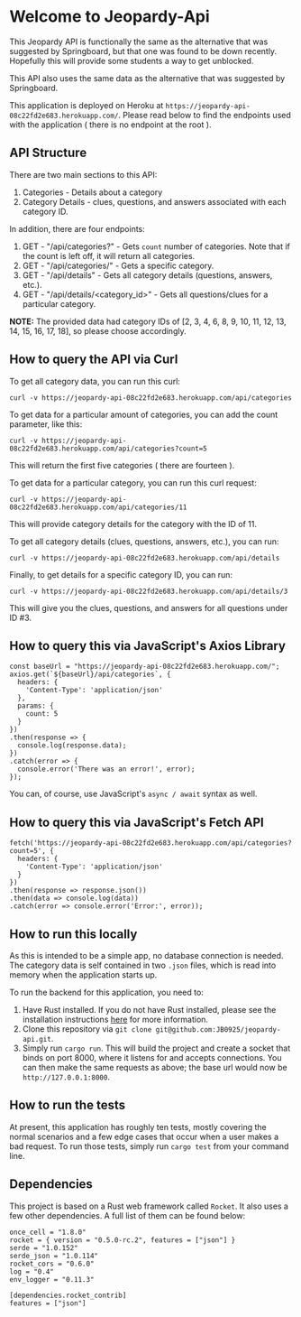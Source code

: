 # Welcome to Jeopardy-Api
This Jeopardy API is functionally the same as the alternative that was suggested by Springboard, 
but that one was found to be down recently. Hopefully this will provide some students a way to get
unblocked.

This API also uses the same data as the alternative that was suggested by Springboard.

This application is deployed on Heroku at `https://jeopardy-api-08c22fd2e683.herokuapp.com/`. Please read below to find the endpoints used with the application ( there is no endpoint at the root ).


## API Structure
There are two main sections to this API:
1. Categories - Details about a category
2. Category Details - clues, questions, and answers associated with each category ID.

In addition, there are four endpoints:
1. GET - "/api/categories?<count>" - Gets `count` number of categories. Note that if the count is left off, it will return all categories.
2. GET - "/api/categories/<id>" - Gets a specific category.
3. GET - "/api/details" - Gets all category details (questions, answers, etc.).
4. GET - "/api/details/<category_id>" - Gets all questions/clues for a particular category.

**NOTE:** The provided data had category IDs of [2, 3, 4, 6, 8, 9, 10, 11, 12, 13, 14, 15, 16, 17, 18], so please choose accordingly.


## How to query the API via Curl
To get all category data, you can run this curl:
```
curl -v https://jeopardy-api-08c22fd2e683.herokuapp.com/api/categories
```

To get data for a particular amount of categories, you can add the count parameter, like this:
```
curl -v https://jeopardy-api-08c22fd2e683.herokuapp.com/api/categories?count=5
```
This will return the first five categories ( there are fourteen ).


To get data for a particular category, you can run this curl request:
```
curl -v https://jeopardy-api-08c22fd2e683.herokuapp.com/api/categories/11
```
This will provide category details for the category with the ID of 11.


To get all category details (clues, questions, answers, etc.), you can run:
```
curl -v https://jeopardy-api-08c22fd2e683.herokuapp.com/api/details
```


Finally, to get details for a specific category ID, you can run:
```
curl -v https://jeopardy-api-08c22fd2e683.herokuapp.com/api/details/3
```
This will give you the clues, questions, and answers for all questions under ID #3.


## How to query this via JavaScript's Axios Library
```
const baseUrl = "https://jeopardy-api-08c22fd2e683.herokuapp.com/";
axios.get(`${baseUrl}/api/categories`, {
  headers: {
    'Content-Type': 'application/json'
  },
  params: {
    count: 5
  }
})
.then(response => {
  console.log(response.data);
})
.catch(error => {
  console.error('There was an error!', error);
});
```

You can, of course, use JavaScript's `async / await` syntax as well.


## How to query this via JavaScript's Fetch API
```
fetch('https://jeopardy-api-08c22fd2e683.herokuapp.com/api/categories?count=5', {
  headers: {
    'Content-Type': 'application/json'
  }
})
.then(response => response.json())
.then(data => console.log(data))
.catch(error => console.error('Error:', error));
```


## How to run this locally
As this is intended to be a simple app, no database connection is needed. The category data is self contained in two `.json` files, which is read into memory when the application starts up.

To run the backend for this application, you need to:
1. Have Rust installed. If you do not have Rust installed, please see the installation instructions [here](https://www.rust-lang.org/tools/install) for more information.
2. Clone this repository via `git clone git@github.com:JB0925/jeopardy-api.git`.
3. Simply run `cargo run`. This will build the project and create a socket that binds on port 8000, where it listens for and accepts connections. You can then make the same requests as above; the base url would now be `http://127.0.0.1:8000`.


## How to run the tests
At present, this application has roughly ten tests, mostly covering the normal scenarios and a few edge cases that occur when a user makes a bad request. To run those tests, simply run `cargo test` from your command line.


## Dependencies
This project is based on a Rust web framework called `Rocket`. It also uses a few other dependencies. A full list of them can be found below:
```
once_cell = "1.8.0"
rocket = { version = "0.5.0-rc.2", features = ["json"] }
serde = "1.0.152"
serde_json = "1.0.114"
rocket_cors = "0.6.0"
log = "0.4"
env_logger = "0.11.3"

[dependencies.rocket_contrib]
features = ["json"]
```
